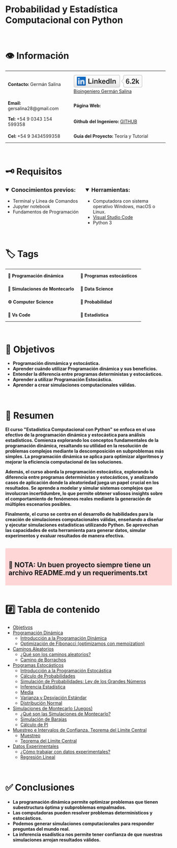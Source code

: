 # Probabilidad y Estadística Computacional con Python

<br>
<h1>
👁 Información
</h1>
<table style="border-collapse: collapse;">
  <tr>
    <td style="border: none; padding: 8px; text-align: left;"><strong>Contacto:</strong> Germán Salina</td>
    <td style="border: none; padding: 12px; text-align: left;">
      <img src="imgs/linkedin.svg" alt="LinkedIn:"><a href="https://www.linkedin.com/in/german-salina-bioingeniero-despachante-de-aduanas/">
       Bioingeniero Germán Salina
      </a>
    </td>
  </tr>
  <tr>
    <td style="border: none; padding: 8px; text-align: left;"><strong>Email:</strong> gersalina28@gmail.com</td>
    <td style="border: none; padding: 12px; text-align: left;"><strong>Página Web:</strong></td>
  </tr>
  <tr>
    <td style="border: none; padding: 8px; text-align: left;"><strong>Tel:</strong> +54 9 0343 154 599358</td>
    <td style="border: none; padding: 12px; text-align: left;"><strong>Github del Ingeniero:</strong> <a href="https://github.com/Gersa28">GITHUB</a></td>
  </tr>
  <tr>
    <td style="border: none; padding: 8px; text-align: left;"><strong>Cel:</strong> +54 9 3434599358</td>
    <td style="border: none; padding: 12px; text-align: left;"><strong>Guía del Proyecto:</strong> Teoría y Tutorial</td>
  </tr>
</table>

<br>
<h1 class="block-color-gray_background">
🗝 Requisitos
</h1>
<div style="display: flex; justify-content: space-between;">
    <div style="width: 50%;">
        <details open="">
            <summary style="font-weight: 600; font-size: 1.25em; line-height: 1.3; margin: 0;">
                <strong>Conocimientos previos:</strong>
            </summary>
            <div class="indented">
                <ul class="bulleted-list">
                    <li style="list-style-type: disc;">Terminal y Línea de Comandos</li>
                    <li style="list-style-type: disc;">Jupyter notebook</li>
                  <li style="list-style-type: disc;">Fundamentos de Programación</li>
                </ul>
            </div>
        </details>
    </div>
    <div style="width: 50%;">
        <details open="">
            <summary style="font-weight: 600; font-size: 1.25em; line-height: 1.3; margin: 0;">
                <strong>Herramientas:</strong>
            </summary>
            <div class="indented">
                <ul class="bulleted-list">
                    <li style="list-style-type: disc;">Computadora con sistema operativo Windows, macOS o Linux.</li>
                    <li style="list-style-type: disc;"><a href="https://code.visualstudio.com/">Visual Studio Code</a></li>
                    <li style="list-style-type: disc;">Python 3</li>
                </ul>
            </div>
        </details>
    </div>
</div>

<br>
<h1>🏷️ Tags
</h1>
<table style="border-collapse: collapse;">
  <tr>
    <td style="border: none; padding: 8px; text-align: left;"><strong>🐍 Programación dinámica</strong></td>
    <td style="border: none; padding: 12px; text-align: left;"><strong>🐍 Programas estocásticos</strong></td>
  </tr>
  <tr>
    <td style="border: none; padding: 8px; text-align: left;"><strong>🐍 Simulaciones de Montecarlo</strong></td>
    <td style="border: none; padding: 12px; text-align: left;"><strong>🐍 Data Science</strong></td>
  </tr>
  <tr>
    <td style="border: none; padding: 8px; text-align: left;"><strong>⚙ Computer Science</strong></td>
    <td style="border: none; padding: 12px; text-align: left;"><strong>🐍 Probabilidad</strong></td>
  </tr>
  <tr>
    <td style="border: none; padding: 8px; text-align: left;"><strong>🐍 Vs Code</strong></td>
    <td style="border: none; padding: 12px; text-align: left;"><strong>🐍 Estadística</strong></td>
  </tr>
</table>

<br>
<h1>
🎯 Objetivos
</h1>

- **Programación dinmámica y estocástica.**
- **Aprender cuándo utilizar Programación dinámica y sus beneficios.**
- **Entender la diferencia entre programas deterministas y estocásticos.**
- **Aprender a utilizar Programación Estocástica.**
- **Aprender a crear simulaciones computacionales válidas.**

<br>
<h1>
📜 Resumen
</h1>

**El curso "Estadística Computacional con Python" se enfoca en el uso efectivo de la programación dinámica y estocástica para análisis estadísticos. Comienza explorando los conceptos fundamentales de la programación dinámica, resaltando su utilidad en la resolución de problemas complejos mediante la descomposición en subproblemas más simples. La programación dinámica se aplica para optimizar algoritmos y mejorar la eficiencia computacional de las soluciones.**

**Además, el curso aborda la programación estocástica, explorando la diferencia entre programas deterministas y estocásticos, y analizando casos de aplicación donde la aleatoriedad juega un papel crucial en los resultados. Se aprende a modelar y simular sistemas complejos que involucran incertidumbre, lo que permite obtener valiosos insights sobre el comportamiento de fenómenos reales mediante la generación de múltiples escenarios posibles.**

**Finalmente, el curso se centra en el desarrollo de habilidades para la creación de simulaciones computacionales válidas, enseñando a diseñar y ejecutar simulaciones estadísticas utilizando Python. Se aprovechan las capacidades de esta herramienta para generar datos, simular experimentos y evaluar resultados de manera efectiva.**

<br>
<div>
    <div style="width: 100%; background-color: #FFD6D6; padding: 10px;">
        <strong>
            <h2>
            🚨 NOTA: Un buen proyecto siempre tiene un archivo README.md y un requeriments.txt
            </h2>
        </strong>
    </div>
</div>

<br>
<h1>
#️⃣ Tabla de contenido
</h1>

- [Objetivos](https://www.notion.so/Probabilidad-y-Estad-stica-Computacional-con-Python-8b346dee397041d79e75983f6a9ad978?pvs=21)
- [Programación Dinámica](https://www.notion.so/Probabilidad-y-Estad-stica-Computacional-con-Python-8b346dee397041d79e75983f6a9ad978?pvs=21)
    - [Introducción a la Programación Dinámica](https://www.notion.so/Probabilidad-y-Estad-stica-Computacional-con-Python-8b346dee397041d79e75983f6a9ad978?pvs=21)
    - [Optimización de Fibonacci (optimizamos con memoization)](https://www.notion.so/Probabilidad-y-Estad-stica-Computacional-con-Python-8b346dee397041d79e75983f6a9ad978?pvs=21)
- [Caminos Aleatorios](https://www.notion.so/Probabilidad-y-Estad-stica-Computacional-con-Python-8b346dee397041d79e75983f6a9ad978?pvs=21)
    - [¿Qué son los caminos aleatorios?](https://www.notion.so/Probabilidad-y-Estad-stica-Computacional-con-Python-8b346dee397041d79e75983f6a9ad978?pvs=21)
    - [Camino de Borrachos](https://www.notion.so/Probabilidad-y-Estad-stica-Computacional-con-Python-8b346dee397041d79e75983f6a9ad978?pvs=21)
- [Programas Estocásticos](https://www.notion.so/Probabilidad-y-Estad-stica-Computacional-con-Python-8b346dee397041d79e75983f6a9ad978?pvs=21)
    - [Introducción a la Programación Estocástica](https://www.notion.so/Probabilidad-y-Estad-stica-Computacional-con-Python-8b346dee397041d79e75983f6a9ad978?pvs=21)
    - [Cálculo de Probabilidades](https://www.notion.so/Probabilidad-y-Estad-stica-Computacional-con-Python-8b346dee397041d79e75983f6a9ad978?pvs=21)
    - [Simulación de Probabilidades: Ley de los Grandes Números](https://www.notion.so/Probabilidad-y-Estad-stica-Computacional-con-Python-8b346dee397041d79e75983f6a9ad978?pvs=21)
    - [Inferencia Estadística](https://www.notion.so/Probabilidad-y-Estad-stica-Computacional-con-Python-8b346dee397041d79e75983f6a9ad978?pvs=21)
    - [Media](https://www.notion.so/Probabilidad-y-Estad-stica-Computacional-con-Python-8b346dee397041d79e75983f6a9ad978?pvs=21)
    - [Varianza y Desviación Estándar](https://www.notion.so/Probabilidad-y-Estad-stica-Computacional-con-Python-8b346dee397041d79e75983f6a9ad978?pvs=21)
    - [Distribución Normal](https://www.notion.so/Probabilidad-y-Estad-stica-Computacional-con-Python-8b346dee397041d79e75983f6a9ad978?pvs=21)
- [Simulaciones de Montecarlo (Juegos)](https://www.notion.so/Probabilidad-y-Estad-stica-Computacional-con-Python-8b346dee397041d79e75983f6a9ad978?pvs=21)
    - [¿Qué son las Simulaciones de Montecarlo?](https://www.notion.so/Probabilidad-y-Estad-stica-Computacional-con-Python-8b346dee397041d79e75983f6a9ad978?pvs=21)
    - [Simulación de Barajas](https://www.notion.so/Probabilidad-y-Estad-stica-Computacional-con-Python-8b346dee397041d79e75983f6a9ad978?pvs=21)
    - [Cálculo de PI](https://www.notion.so/Probabilidad-y-Estad-stica-Computacional-con-Python-8b346dee397041d79e75983f6a9ad978?pvs=21)
- [Muestreo e Intervalos de Confianza. Teorema del Límite Central](https://www.notion.so/Probabilidad-y-Estad-stica-Computacional-con-Python-8b346dee397041d79e75983f6a9ad978?pvs=21)
    - [Muestreo](https://www.notion.so/Probabilidad-y-Estad-stica-Computacional-con-Python-8b346dee397041d79e75983f6a9ad978?pvs=21)
    - [Teorema del Límite Central](https://www.notion.so/Probabilidad-y-Estad-stica-Computacional-con-Python-8b346dee397041d79e75983f6a9ad978?pvs=21)
- [Datos Experimentales](https://www.notion.so/Probabilidad-y-Estad-stica-Computacional-con-Python-8b346dee397041d79e75983f6a9ad978?pvs=21)
    - [¿Cómo trabajar con datos experimentales?](https://www.notion.so/Probabilidad-y-Estad-stica-Computacional-con-Python-8b346dee397041d79e75983f6a9ad978?pvs=21)
    - [Regresión Lineal](https://www.notion.so/german-salina/Probabilidad-y-Estad-stica-Computacional-con-Python-8b346dee397041d79e75983f6a9ad978#38cac3eb8a1b464aa5645ae5764da886)

<br>
<h1>
✅ Conclusiones
</h1>

- **La programación dinámica permite optimizar problemas que tienen subestructura óptima y subproblemas empalmados.**
- **Las computadoras pueden resolver problemas determinísticos y estocásticos.**
- **Podemos generar simulaciones computacionales para responder preguntas del mundo real.**
- **La inferencia esadística nos permite tener confianza de que nuestras simulaciones arrojan resultados válidos.**
